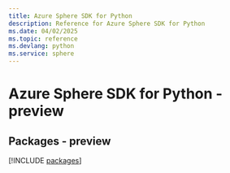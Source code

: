 ```yaml
---
title: Azure Sphere SDK for Python
description: Reference for Azure Sphere SDK for Python
ms.date: 04/02/2025
ms.topic: reference
ms.devlang: python
ms.service: sphere
---
```

# Azure Sphere SDK for Python - preview
## Packages - preview
[!INCLUDE [packages](sphere-index.md)]